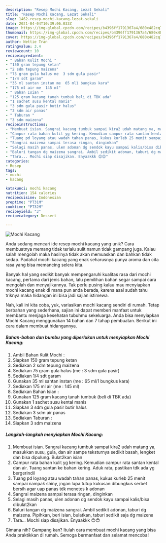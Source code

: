 ```yaml
---
description: "Resep Mochi Kacang, Lezat Sekali"
title: "Resep Mochi Kacang, Lezat Sekali"
slug: 1462-resep-mochi-kacang-lezat-sekali
date: 2021-04-04T10:39:06.033Z
image: https://img-global.cpcdn.com/recipes/b4396ff1791367a4/680x482cq70/mochi-kacang-foto-resep-utama.jpg
thumbnail: https://img-global.cpcdn.com/recipes/b4396ff1791367a4/680x482cq70/mochi-kacang-foto-resep-utama.jpg
cover: https://img-global.cpcdn.com/recipes/b4396ff1791367a4/680x482cq70/mochi-kacang-foto-resep-utama.jpg
author: Nettie Tran
ratingvalue: 3.4
reviewcount: 10
recipeingredient:
- " Bahan Kulit Mochi "
- "150 gram tepung ketan"
- "2 sdm tepung maizena"
- "75 gram gula halus me  3 sdm gula pasir"
- "1/4 sdt garam"
- "35 ml santan instan me  65 ml1 bungkus kara"
- "175 ml air me  145 ml"
- " Bahan Isian "
- "125 gram kacang tanah tumbuk beli di TBK ada"
- "1 sachet susu kental manis"
- "3 sdm gula pasir butir halus"
- "3 sdm air panas"
- " Taburan "
- "3 sdm maizena"
recipeinstructions:
- "Membuat isian. Sangrai kacang tumbuk sampai kira2 udah matang ya, masukkan susu, gula, dan air sampe teksturnya sedikit basah, lengket dan bisa dipulung. Bulat2kan isian"
- "Campur rata bahan kulit yg kering. Kemudian campur rata santan kental dan air. Tuang santan ke bahan kering. Aduk rata, pastikan tdk ada yg bergerindil"
- "Tuang pd loyang atau wadah tahan panas, kukus kurleb 25 menit sampai nampak shiny, jngan lupa tutup kukusan dibungkus serbet bersih agar uap panas tdk menetes k adonan"
- "Sangrai maizena sampai terasa ringan, dinginkan"
- "Selagi masih panas, ulen adonan dg sendok kayu sampai kalis/bisa dibulat2kan"
- "Baluri tangan dg maizena sangrai. Ambil sedikit adonan, taburi dg maizena. Pipihkan, beri isian, bulatkan, taburi sedikit saja dg maizena"
- "Tara... Mochi siap disajikan. Enyaakkk 😍😍"
categories:
- Resep
tags:
- mochi
- kacang

katakunci: mochi kacang 
nutrition: 154 calories
recipecuisine: Indonesian
preptime: "PT31M"
cooktime: "PT32M"
recipeyield: "3"
recipecategory: Dessert

---
```



![Mochi Kacang](https://img-global.cpcdn.com/recipes/b4396ff1791367a4/680x482cq70/mochi-kacang-foto-resep-utama.jpg)

Anda sedang mencari ide resep mochi kacang yang unik? Cara membuatnya memang tidak terlalu sulit namun tidak gampang juga. Kalau salah mengolah maka hasilnya tidak akan memuaskan dan bahkan tidak sedap. Padahal mochi kacang yang enak seharusnya punya aroma dan cita rasa yang bisa memancing selera kita.



Banyak hal yang sedikit banyak mempengaruhi kualitas rasa dari mochi kacang, pertama dari jenis bahan, lalu pemilihan bahan segar sampai cara mengolah dan menyajikannya. Tak perlu pusing kalau mau menyiapkan mochi kacang enak di mana pun anda berada, karena asal sudah tahu triknya maka hidangan ini bisa jadi sajian istimewa.


Nah, kali ini kita coba, yuk, variasikan mochi kacang sendiri di rumah. Tetap berbahan yang sederhana, sajian ini dapat memberi manfaat untuk membantu menjaga kesehatan tubuhmu sekeluarga. Anda bisa menyiapkan Mochi Kacang menggunakan 14 bahan dan 7 tahap pembuatan. Berikut ini cara dalam membuat hidangannya.

<!--inarticleads1-->

##### Bahan-bahan dan bumbu yang diperlukan untuk menyiapkan Mochi Kacang:

1. Ambil  Bahan Kulit Mochi :
1. Siapkan 150 gram tepung ketan
1. Sediakan 2 sdm tepung maizena
1. Sediakan 75 gram gula halus (me : 3 sdm gula pasir)
1. Sediakan 1/4 sdt garam
1. Gunakan 35 ml santan instan (me : 65 ml/1 bungkus kara)
1. Sediakan 175 ml air (me : 145 ml)
1. Sediakan  Bahan Isian :
1. Gunakan 125 gram kacang tanah tumbuk (beli di TBK ada)
1. Gunakan 1 sachet susu kental manis
1. Siapkan 3 sdm gula pasir butir halus
1. Sediakan 3 sdm air panas
1. Sediakan  Taburan :
1. Siapkan 3 sdm maizena




<!--inarticleads2-->

##### Langkah-langkah menyiapkan Mochi Kacang:

1. Membuat isian. Sangrai kacang tumbuk sampai kira2 udah matang ya, masukkan susu, gula, dan air sampe teksturnya sedikit basah, lengket dan bisa dipulung. Bulat2kan isian
1. Campur rata bahan kulit yg kering. Kemudian campur rata santan kental dan air. Tuang santan ke bahan kering. Aduk rata, pastikan tdk ada yg bergerindil
1. Tuang pd loyang atau wadah tahan panas, kukus kurleb 25 menit sampai nampak shiny, jngan lupa tutup kukusan dibungkus serbet bersih agar uap panas tdk menetes k adonan
1. Sangrai maizena sampai terasa ringan, dinginkan
1. Selagi masih panas, ulen adonan dg sendok kayu sampai kalis/bisa dibulat2kan
1. Baluri tangan dg maizena sangrai. Ambil sedikit adonan, taburi dg maizena. Pipihkan, beri isian, bulatkan, taburi sedikit saja dg maizena
1. Tara... Mochi siap disajikan. Enyaakkk 😍😍




Gimana nih? Gampang kan? Itulah cara membuat mochi kacang yang bisa Anda praktikkan di rumah. Semoga bermanfaat dan selamat mencoba!
